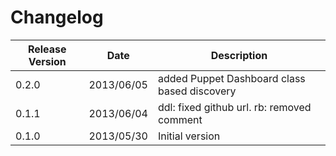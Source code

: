 Changelog
=========

|Release Version|Date|Description
|---------------|----|-----------|
|0.2.0|2013/06/05|added Puppet Dashboard class based discovery|
|0.1.1|2013/06/04|ddl: fixed github url. rb: removed comment|
|0.1.0|2013/05/30|Initial version|

